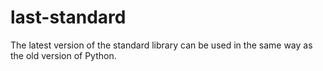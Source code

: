 # last-standard
The latest version of the standard library can be used in the same way as the old version of Python.
